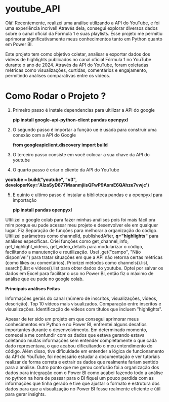 # youtube_API
Olá! Recentemente, realizei uma análise utilizando a API do YouTube, e foi uma experiência incrível! Através dela, consegui explorar diversos dados sobre o canal oficial da Fórmula 1 e suas playlists. Esse projeto me permitiu aprimorar significativamente meus conhecimentos tanto em Python quanto em Power BI. 

Este projeto tem como objetivo coletar, analisar e exportar dados dos vídeos de highlights publicados no canal oficial Fórmula 1 no YouTube durante o ano de 2024. Através da API do YouTube, foram coletadas métricas como visualizações, curtidas, comentários e engajamento, permitindo análises comparativas entre os vídeos.


#  Como Rodar o Projeto  ?  

1. Primeiro passo é instale dependencias para ultilizar a API do google 

    **pip install google-api-python-client pandas openpyxl**

2. O segundo passo é importar a função ue é usada para construir uma conexão com a API do Google 

    **from googleapiclient.discovery import build**

 3. O terceiro passo consiste em você colocar a sua chave da API do youtube 
  

4. O quarto passo é  criar o cliente da API do YouTube

  **youtube = build("youtube", "v3", developerKey='AIzaSyD877MaanmjiisQFwP9AsmE6QAhze7vwjc')**


5. E quinto e ultimo passo é instalar a biblioteca pandas e a openpyxl para importação 

   **pip install pandas openpyxl**






Ultilizei o google colab para fazer minhas análises pois foi mais fácil pra mim porque eu pude acessar meu projeto e desenvolver ele em qualquer lugar. 
Fiz Separação de funções para melhorar a organização do código.
Ultilizei  parâmetros como channelId, publishedAfter, **q="highlights"** para análises específicas.
Criei funções como get_channel_info, get_highlight_videos, get_video_details para modularizar o código, facilitando a manutenção e reutilização.
Usei .get("campo", "Não disponível") para tratar situações em que a API não retorna certas métricas (como likes ou comentários).
Priorizei métodos como channels().list, search().list e videos().list para obter dados do youtube.
Optei por salvar os dados em Excel para facilitar o uso no Power BI, então fiz o máximo de análise que eu pude no google colab.





**Principais análises Feitas**

Informações gerais do canal (número de inscritos, visualizações, vídeos, descrição).
Top 10 vídeos mais visualizados.
Comparação entre inscritos e visualizações.
Identificação de vídeos com títulos que incluem "highlights".








Apesar de ter sido um projeto em que consegui aprimorar meus conhecimentos em Python e no Power BI, enfrentei alguns desafios importantes durante o desenvolvimento. Em determinado momento, comecei a me confundir com os dados que estava gerando estava coletando muitas informações sem entender completamente o que cada dado representava, o que acabou dificultando o meu entendimento do código.
Além disso, tive dificuldade em entender a lógica de funcionamento da API do YouTube, foi necessário estudar a documentação e ver tutoriais realizar de forma correta e extrair os dados que realmente fariam sentido para a análise.
Outro ponto que me gerou confusão foi a organização dos dados para integração com o Power BI como acabei fazendo todo a análise no python na hora de passar para o BI fiquei um pouco perdida com as informações que tinha gerado e tive que ajustar o formato e estrutura dos dados para que a visualização no Power BI fosse realmente eficiente e útil para gerar insights.


















